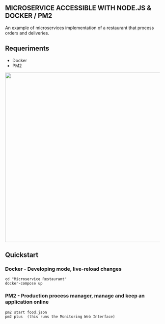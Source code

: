 ## MICROSERVICE ACCESSIBLE WITH NODE.JS & DOCKER / PM2
An example of microservices implementation of a restaurant that process orders and deliveries.

## Requeriments
- Docker
- PM2
<p align="center" style="margin-bottom: 0px !important;">
  <img width="550"  src="images/requirements.png" align="center">
</p>

## Quickstart
### Docker - Developing mode, live-reload changes
```
cd "Microservice Restaurant"
docker-compose up
```

### PM2 - Production process manager,  manage and keep an application online
```
pm2 start food.json
pm2 plus  (this runs the Monitoring Web Interface)
```
